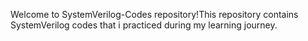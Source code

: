 Welcome to SystemVerilog-Codes repository!This repository contains SystemVerilog codes that i practiced during my learning journey.
